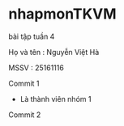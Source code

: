 # nhapmonTKVM

bài tập tuần 4



Họ và tên : Nguyễn Việt Hà

MSSV : 25161116

Commit 1



* Là thành viên nhóm 1 

Commit 2

